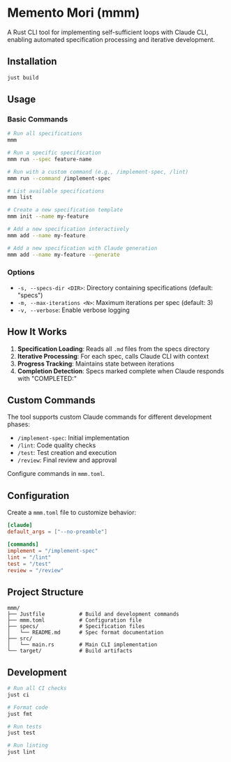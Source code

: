 # Memento Mori (mmm)

A Rust CLI tool for implementing self-sufficient loops with Claude CLI, enabling automated specification processing and iterative development.

## Installation

```bash
just build
```

## Usage

### Basic Commands

```bash
# Run all specifications
mmm

# Run a specific specification
mmm run --spec feature-name

# Run with a custom command (e.g., /implement-spec, /lint)
mmm run --command /implement-spec

# List available specifications
mmm list

# Create a new specification template
mmm init --name my-feature

# Add a new specification interactively
mmm add --name my-feature

# Add a new specification with Claude generation
mmm add --name my-feature --generate
```

### Options

- `-s, --specs-dir <DIR>`: Directory containing specifications (default: "specs")
- `-m, --max-iterations <N>`: Maximum iterations per spec (default: 3)
- `-v, --verbose`: Enable verbose logging

## How It Works

1. **Specification Loading**: Reads all `.md` files from the specs directory
2. **Iterative Processing**: For each spec, calls Claude CLI with context
3. **Progress Tracking**: Maintains state between iterations
4. **Completion Detection**: Specs marked complete when Claude responds with "COMPLETED:"

## Custom Commands

The tool supports custom Claude commands for different development phases:

- `/implement-spec`: Initial implementation
- `/lint`: Code quality checks
- `/test`: Test creation and execution
- `/review`: Final review and approval

Configure commands in `mmm.toml`.

## Configuration

Create a `mmm.toml` file to customize behavior:

```toml
[claude]
default_args = ["--no-preamble"]

[commands]
implement = "/implement-spec"
lint = "/lint"
test = "/test"
review = "/review"
```

## Project Structure

```
mmm/
├── Justfile           # Build and development commands
├── mmm.toml           # Configuration file
├── specs/             # Specification files
│   └── README.md      # Spec format documentation
├── src/
│   └── main.rs        # Main CLI implementation
└── target/            # Build artifacts
```

## Development

```bash
# Run all CI checks
just ci

# Format code
just fmt

# Run tests
just test

# Run linting
just lint
```